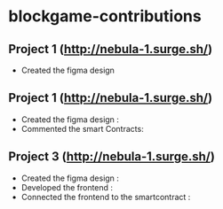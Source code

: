 # blockgame-contributions


## Project 1 (http://nebula-1.surge.sh/)
- Created the figma design


## Project 1 (http://nebula-1.surge.sh/)
- Created the figma design : 
- Commented the smart Contracts: 


## Project 3 (http://nebula-1.surge.sh/)
- Created the figma design :
- Developed the frontend :
- Connected the frontend to the smartcontract :

